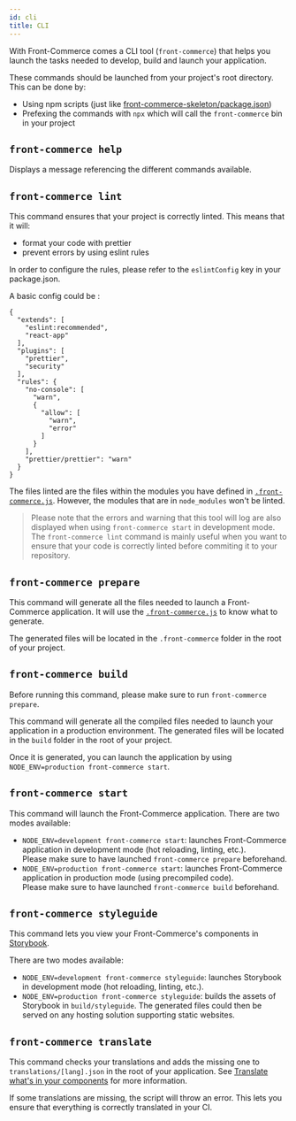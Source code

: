 ```yaml
---
id: cli
title: CLI
---
```


With Front-Commerce comes a CLI tool (`front-commerce`) that helps you launch the tasks needed to develop, build and launch your application.

These commands should be launched from your project's root directory. This can be done by:
* Using npm scripts (just like [front-commerce-skeleton/package.json](https://gitlab.com/front-commerce/front-commerce-skeleton/blob/master/package.json#L7))
* Prefexing the commands with `npx` which will call the `front-commerce` bin in your project

## `front-commerce help`

Displays a message referencing the different commands available.

## `front-commerce lint`

This command ensures that your project is correctly linted. This means that it will:
* format your code with prettier
* prevent errors by using eslint rules

In order to configure the rules, please refer to the `eslintConfig` key in your package.json.

A basic config could be :

```
{
  "extends": [
    "eslint:recommended",
    "react-app"
  ],
  "plugins": [
    "prettier",
    "security"
  ],
  "rules": {
    "no-console": [
      "warn",
      {
        "allow": [
          "warn",
          "error"
        ]
      }
    ],
    "prettier/prettier": "warn"
  }
}
```

The files linted are the files within the modules you have defined in [`.front-commerce.js`](/docs/reference/front-commerce-js.html). However, the modules that are in `node_modules` won't be linted.

> Please note that the errors and warning that this tool will log are also displayed when using `front-commerce start` in development mode. The `front-commerce lint` command is mainly useful when you want to ensure that your code is correctly linted before commiting it to your repository.

## `front-commerce prepare`

This command will generate all the files needed to launch a Front-Commerce application. It will use the [`.front-commerce.js`](/docs/reference/front-commerce-js.html) to know what to generate. 

The generated files will be located in the `.front-commerce` folder in the root of your project.

## `front-commerce build`

Before running this command, please make sure to run `front-commerce prepare`.

This command will generate all the compiled files needed to launch your application in a production environment. The generated files will be located in the `build` folder in the root of your project.

Once it is generated, you can launch the application by using `NODE_ENV=production front-commerce start`.

## `front-commerce start`

This command will launch the Front-Commerce application. There are two modes available:
* `NODE_ENV=development front-commerce start`: launches Front-Commerce application in development mode (hot reloading, linting, etc.).  
  Please make sure to have launched `front-commerce prepare` beforehand.
* `NODE_ENV=production front-commerce start`: launches Front-Commerce application in production mode (using precompiled code).  
  Please make sure to have launched `front-commerce build` beforehand.

## `front-commerce styleguide`

This command lets you view your Front-Commerce's components in [Storybook](https://storybook.js.org/).

There are two modes available:
* `NODE_ENV=development front-commerce styleguide`: launches Storybook in development mode (hot reloading, linting, etc.).
* `NODE_ENV=production front-commerce styleguide`: builds the assets of Storybook in `build/styleguide`. The generated files could then be served on any hosting solution supporting static websites.

## `front-commerce translate`

This command checks your translations and adds the missing one to `translations/[lang].json` in the root of your application. See [Translate what's in your components](/docs/advanced/theme/translations.html#Translate-what’s-in-your-components) for more information.

If some translations are missing, the script will throw an error. This lets you ensure that everything is correctly translated in your CI.